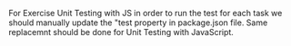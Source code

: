 For Exercise Unit Testing with JS in order to run the test for each task we should manually update the "test property in package.json file.
Same replacemnt should be done for Unit Testing with JavaScript.
